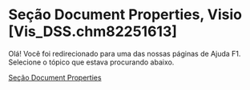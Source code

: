
# Seção Document Properties, Visio [Vis_DSS.chm82251613]

Olá! Você foi redirecionado para uma das nossas páginas de Ajuda F1. Selecione o tópico que estava procurando abaixo.

[Seção Document Properties](http://msdn.microsoft.com/library/1e6f6448-b52a-c1f3-613f-10ea34d5286e%28Office.15%29.aspx)
